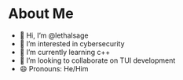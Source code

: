 # About Me
- 👋 Hi, I’m @lethalsage
- 👀 I’m interested in cybersecurity
- 🌱 I’m currently learning c++
- 💞️ I’m looking to collaborate on TUI development
- 😄 Pronouns: He/Him

<!---
lethalsage/lethalsage is a ✨ special ✨ repository because its `README.md` (this file) appears on your GitHub profile.
You can click the Preview link to take a look at your changes.
- 📫 How to reach me ...

- ⚡ Fun fact: ...

--->
